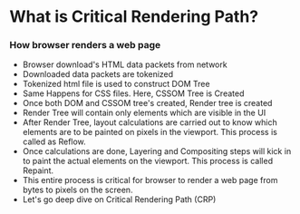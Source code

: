 # What is Critical Rendering Path?

### How browser renders a web page

- Browser download's HTML data packets from network
- Downloaded data packets are tokenized
- Tokenized html file is used to construct DOM Tree
- Same Happens for CSS files. Here, CSSOM Tree is Created
- Once both DOM and CSSOM tree's created, Render tree is created
- Render Tree will contain only elements which are visible in the UI
- After Render Tree, layout calculations are carried out to know which elements are to be painted on pixels in the viewport. This process is called as Reflow.
- Once calculations are done, Layering and Compositing steps will kick in to paint the actual elements on the viewport. This process is called Repaint.
- This entire process is critical for browser to render a web page from bytes to pixels on the screen.
- Let's go deep dive on Critical Rendering Path (CRP)
